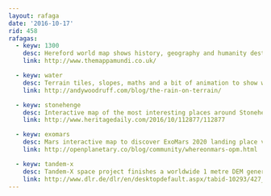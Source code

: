 ```yaml
---
layout: rafaga
date: '2016-10-17'
rid: 458
rafagas:
  - keyw: 1300
    desc: Hereford world map shows history, geography and humanity destination from 1300
    link: http://www.themappamundi.co.uk/

  - keyw: water
    desc: Terrain tiles, slopes, maths and a bit of animation to show water movement
    link: http://andywoodruff.com/blog/the-rain-on-terrain/

  - keyw: stonehenge
    desc: Interactive map of the most interesting places around Stonehenge
    link: http://www.heritagedaily.com/2016/10/112877/112877

  - keyw: exomars
    desc: Mars interactive map to discover ExoMars 2020 landing place via @realivansanchez
    link: http://openplanetary.co/blog/community/whereonmars-opm.html

  - keyw: tandem-x
    desc: Tandem-X space project finishes a worldwide 1 metre DEM generation
    link: http://www.dlr.de/dlr/en/desktopdefault.aspx/tabid-10293/427_read-19509/year-all/#/gallery/24516
---
```

